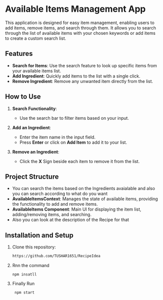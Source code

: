 # Available Items Management App

This application is designed for easy item management, enabling users to add items, remove items, and search through them. It allows you to search through the list of available items with your chosen keywords or add items to create a custom search list.

## Features

- **Search for Items**: Use the search feature to look up specific items from your available items list.
- **Add Ingredient**: Quickly add items to the list with a single click.
- **Remove Ingredient**: Remove any unwanted item directly from the list.


## How to Use

1. **Search Functionality**:
   - Use the search bar to filter items based on your input.

2. **Add an Ingredient**:
   - Enter the item name in the input field.
   - Press **Enter** or click on **Add Item** to add it to your list.

3. **Remove an Ingredient**:
   - Click the **X** Sign beside each item to remove it from the list.



## Project Structure

- You can search the items based on the Ingredients avaialable and also you can search according to what do you want
- **AvailableItemsContext**: Manages the state of available items, providing the functionality to add and remove items.
- **AvailableItems Component**: Main UI for displaying the item list, adding/removing items, and searching.
- Also you can look at the description of the Recipe for that 

## Installation and Setup

1. Clone this repository:
   ```bash
   https://github.com/TUSHAR1651/RecipeIdea
   ```
2. Rnn the command
   ```
   npm insatll
   ```
3. Finally Run
   ```
    npm start
   ```
